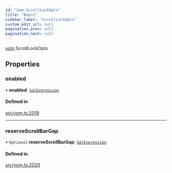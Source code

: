 ```yaml
---
id: "yom.ScrollLockOpts"
title: "Boost"
sidebar_label: "ScrollLockOpts"
custom_edit_url: null
pagination_prev: null
pagination_next: null
---
```


[yom](../namespaces/yom.md).ScrollLockOpts

## Properties

### enabled

• **enabled**: [`SqlExpression`](../namespaces/yom.md#sqlexpression)

#### Defined in

[src/yom.ts:2019](https://github.com/yolmio/boost/blob/5cada48/src/yom.ts#L2019)

___

### reserveScrollBarGap

• `Optional` **reserveScrollBarGap**: [`SqlExpression`](../namespaces/yom.md#sqlexpression)

#### Defined in

[src/yom.ts:2020](https://github.com/yolmio/boost/blob/5cada48/src/yom.ts#L2020)
